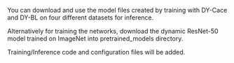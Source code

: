 You can download and use the model files created by training with DY-Cace and DY-BL on four different datasets for inference.

Alternatively for training the networks, download the dynamic ResNet-50 model trained on ImageNet into pretrained_models directory.

Training/Inference code and configuration files will be added.
